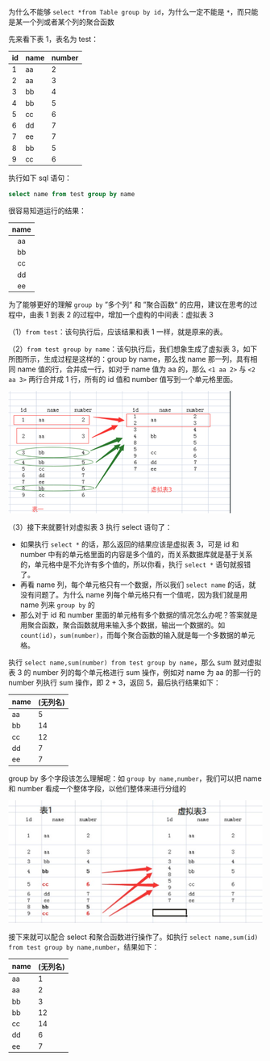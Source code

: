 
为什么不能够 `select *from Table group by id`，为什么一定不能是 `*`，而只能是某一个列或者某个列的聚合函数

先来看下表 1，表名为 test：

| id   | name | number |
| :--- | :--- | :----- |
| 1    | aa   | 2      |
| 2    | aa   | 3      |
| 3    | bb   | 4      |
| 4    | bb   | 5      |
| 5    | cc   | 6      |
| 6    | dd   | 7      |
| 7    | ee   | 7      |
| 8    | bb   | 5      |
| 9    | cc   | 6      |

执行如下 sql 语句：

```sql
select name from test group by name
```

很容易知道运行的结果：

| name |
| :--: |
|  aa  |
|  bb  |
|  cc  |
|  dd  |
|  ee  |

为了能够更好的理解 `group by` ”多个列“ 和 ”聚合函数“ 的应用，建议在思考的过程中，由表 1 到表 2 的过程中，增加一个虚构的中间表：虚拟表 3

（1）`from test`：该句执行后，应该结果和表 1 一样，就是原来的表。

（2）`from test group by name`：该句执行后，我们想象生成了虚拟表 3，如下所图所示，生成过程是这样的：group by name，那么找 name 那一列，具有相同 name 值的行，合并成一行，如对于 name 值为 aa 的，那么 `<1 aa 2>` 与 `<2 aa 3>` 两行合并成 1 行，所有的 id 值和 number 值写到一个单元格里面。

<img src=".assets/image-20221217142215439.png" alt="image-20221217142215439" style="zoom:50%;" />

（3）接下来就要针对虚拟表 3 执行 select 语句了：

- 如果执行 `select *` 的话，那么返回的结果应该是虚拟表 3，可是 id 和 number 中有的单元格里面的内容是多个值的，而关系数据库就是基于关系的，单元格中是不允许有多个值的，所以你看，执行 `select *` 语句就报错了。
- 再看 name 列，每个单元格只有一个数据，所以我们 `select name` 的话，就没有问题了。为什么 name 列每个单元格只有一个值呢，因为我们就是用 name 列来 `group by` 的
- 那么对于 id 和 number 里面的单元格有多个数据的情况怎么办呢？答案就是用聚合函数，聚合函数就用来输入多个数据，输出一个数据的。如 `count(id)`，`sum(number)`，而每个聚合函数的输入就是每一个多数据的单元格。

执行 `select name,sum(number) from test group by name`，那么 sum 就对虚拟表 3 的 number 列的每个单元格进行 sum 操作，例如对 name 为 aa 的那一行的 number 列执行 sum 操作，即 2 + 3，返回 5，最后执行结果如下：

| name | (无列名) |
| :--- | :------- |
| aa   | 5        |
| bb   | 14       |
| cc   | 12       |
| dd   | 7        |
| ee   | 7        |

group by 多个字段该怎么理解呢：如 `group by name,number`，我们可以把 name 和 number 看成一个整体字段，以他们整体来进行分组的

<img src=".assets/image-20221217142204907.png" alt="image-20221217142204907" style="zoom:50%;" />

接下来就可以配合 select 和聚合函数进行操作了。如执行 `select name,sum(id) from test group by name,number`，结果如下：

| name | (无列名)  |
| :--- | :------- |
| aa   | 1        |
| aa   | 2        |
| bb   | 3        |
| bb   | 12       |
| cc   | 14       |
| dd   | 6        |
| ee   | 7        |
